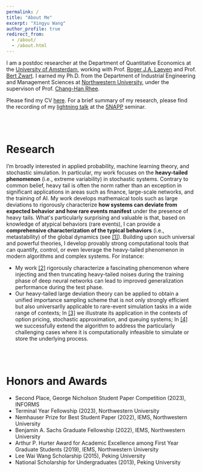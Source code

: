 ```yaml
---
permalink: /
title: "About Me"
excerpt: "Xingyu Wang"
author_profile: true
redirect_from: 
  - /about/
  - /about.html
---
```


I am a postdoc researcher at the Department of Quantitative Economics at the [University of Amsterdam](https://www.uva.nl/en), working with Prof. [Roger J.A. Laeven](https://www.rogerlaeven.nl) and Prof. [Bert Zwart](https://www.tue.nl/en/research/researchers/bert-zwart). I earned my Ph.D. from the Department of Industrial Engineering and Management Sciences at [Northwestern
University](https://www.northwestern.edu/), under the supervison of Prof. [Chang-Han Rhee](https://chrhee.github.io/). 

Please find my CV [here](https://joshwang0322.github.io/files/CV_XingyuWang__2025_.pdf). For a brief summary of my research, please find the recording of my [lightning talk](https://youtu.be/iXtA03euFQY?si=hadEnBdoLAH_ojpx&t=2831) at the [SNAPP](https://sites.google.com/view/snappseminar/home?authuser=0) seminar. 

<br/><br/>

<!-- Upcoming Presentations
======

I will give a talk about "**How to Characterize Global Dynamics with Rare-Event Analysis: A Heavy-Tail Framework in Deep Learning**" over Zoom at the Lightning Talk Session at SNAPP Seminar:
- December 11 (Mon), 11:30 AM - 12:30 PM (Eastern Time), [Zoom Link](https://urldefense.com/v3/__https://northwestern.zoom.us/j/96923229476?pwd=c0h2My9OdENrUEhyZjA3Tmx6cHZUdz09__;!!Dq0X2DkFhyF93HkjWTBQKhk!WoCQ0eQxzbJWZk008iGgd5krzxEktfcc6Lmplz1RGmNhheSUYjO7akx1tMEyne04eHeJhG3qZHpTW34Ii1G_KDWGPQtj9SijS05-4EuzV__L4XTgIQ$), [SNAPP Seminar Website](https://sites.google.com/view/snappseminar/home?authuser=0)

I will give an advanced tutorial about "**Importance Sampling Strategy for Heavy-Tailed Systems with Catastrophe Principle**" at the 2023 Winter Simulation Conference:
- December 12 (Tue), 1:30 PM - 3:00 PM, Conference Room 8

I will present my poster "**Large Deviations and Metastability Analysis for Heavy-Tailed Dynamical Systems**" at the Heavy Tails in ML workshop in NeurIPS 2023:
- December 15 (Fri), 16:10 PM - 17:30 PM, Rooms R02-R05

<br/><br/> -->

Research
======

I’m broadly interested in applied probability, machine learning theory, and stochastic simulation. In particular, my work focuses on the **heavy-tailed phenomenon** (i.e., extreme variability) in stochastic systems. Contrary to common belief, heavy tail is often the norm rather than an exception in significant applications in areas such as finance, large-scale networks, and the training of AI. My work develops mathemaical tools such as large deviations to rigorously characterize **how systems can deviate from expected behavior and how rare events manifest** under the presence of heavy tails. What's particularly surprising and valuable is that, based on knowledge of atypical behaviors (rare events), I can provide a **comprehensive characterization of the typical behaviors** (i.e., metastability) of the global dynamics (see [[1]](https://arxiv.org/pdf/2307.03479.pdf)). Building upon such universal and powerful theories, I develop provably strong computational tools that can quantify, control, or even leverage the heavy-tailed phenomenon in modern algorithms and complex systems. For instance:
- My work [[2]](https://openreview.net/pdf?id=B3Nde6lvab) rigorously characterize a fascinating phenomenon where injecting and then truncating heavy-tailed noises during the training phase of deep neural networks can lead to improved generalization performance during the test phase.
- Our heavy-tailed large deviation theory can be applied to obtain a unified importance sampling scheme that is not only strongly efficient but also universarlly applicable to rare-event simulation tasks in a wide range of contexts; In [[3]](https://joshwang0322.github.io/files/WangRhee23b.pdf) we illustrate its application in the contexts of option pricing, stochastic approximation, and queuing systems; In [[4]](https://arxiv.org/pdf/2309.13820) we successfully extend the algorithm to address the particularly challenging cases where it is computationally infeasible to simulate or store the underlying process. 

<br/><br/>


Honors and Awards
======

- Second Place, George Nicholson Student Paper Competition (2023), INFORMS
- Terminal Year Fellowship (2023), Northwestern University
- Nemhauser Prize for Best Student Paper (2022), IEMS, Northwestern University
- Benjamin A. Sachs Graduate Fellowship (2022), IEMS, Northwestern University
- Arthur P. Hurter Award for Academic Excellence among First Year Graduate Students (2019), IEMS, Northwestern University
- Lee Wai Wang Scholarship (2015), Peking University
- National Scholarship for Undergraduates (2013), Peking University
